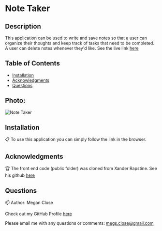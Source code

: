 # Note Taker 

## Description
This application can be used to write and save notes so that a user can organize their thoughts and keep track of tasks that need to be completed. A user can delete notes whenever they'd like. See the live link [here](https://shielded-meadow-35227.herokuapp.com/)

## Table of Contents
* [Installation](#Installation)
* [Acknowledgments](#Acknowledgments)
* [Questions](#Questions)

## Photo: 
![Note Taker ](https://user-images.githubusercontent.com/77699944/114791184-ede7fd80-9d3a-11eb-8ce3-5883f5a3dcc2.jpg)

## Installation 
:clipboard:
To use this application you can simply follow the link in the browser. 

## Acknowledgments 
:trophy:
The front end code (public folder) was cloned from Xander Rapstine. See his github [here](https://github.com/Xandromus)

  
## Questions 
:mailbox:
Author: Megan Close

Check out my GitHub Profile [here](https://github.com/MeganClo)

Please email me with any questions or comments: <megs.close@gmail.com>
